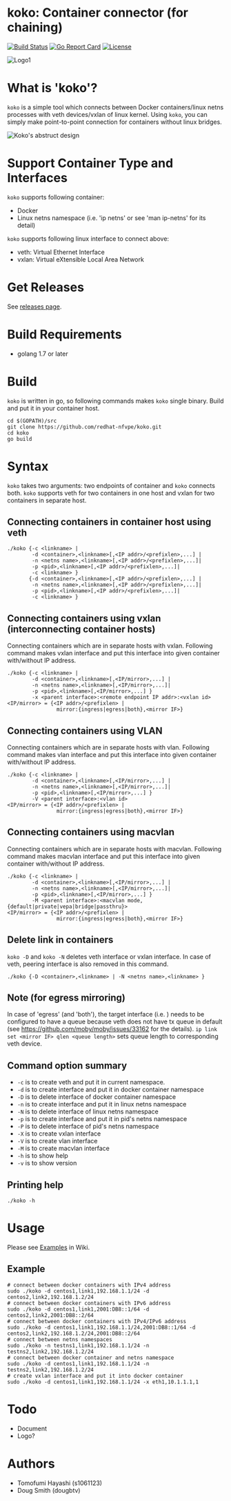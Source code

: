 # koko: Container connector (for chaining)

[![Build Status](https://travis-ci.org/redhat-nfvpe/koko.svg?branch=master)](https://travis-ci.org/redhat-nfvpe/koko) [![Go Report Card](https://goreportcard.com/badge/github.com/redhat-nfvpe/koko)](https://goreportcard.com/report/github.com/redhat-nfvpe/koko) [![License](https://img.shields.io/badge/License-Apache%202.0-blue.svg)](https://opensource.org/licenses/Apache-2.0)

![Logo1](https://raw.githubusercontent.com/wiki/redhat-nfvpe/koko/images/logo_candidate/koko_logo1.png)

# What is 'koko'?

`koko` is a simple tool which connects between Docker containers/linux netns processes with veth devices/vxlan
of linux kernel. Using `koko`, you can simply make point-to-point connection for containers without linux bridges.

![Koko's abstruct design](https://raw.githubusercontent.com/wiki/redhat-nfvpe/koko/images/koko.png)

# Support Container Type and Interfaces

`koko` supports following container:

- Docker
- Linux netns namespace (i.e. 'ip netns' or see 'man ip-netns' for its detail)

`koko` supports following linux interface to connect above:

- veth: Virtual Ethernet Interface
- vxlan: Virtual eXtensible Local Area Network

# Get Releases
See [releases page](https://github.com/redhat-nfvpe/koko/releases).

# Build Requirements
- golang 1.7 or later

# Build

`koko` is written in go, so following commands makes `koko` single binary. Build and put it in your container host.

    cd $(GOPATH)/src
    git clone https://github.com/redhat-nfvpe/koko.git
    cd koko
    go build

# Syntax

`koko` takes two arguments: two endpoints of container and `koko` connects both.
`koko` supports veth for two containers in one host and vxlan for two containers in separate host.

## Connecting containers in container host using veth

    ./koko {-c <linkname> |
            -d <container>,<linkname>[,<IP addr>/<prefixlen>,...] |
            -n <netns name>,<linkname>[,<IP addr>/<prefixlen>,...]|
            -p <pid>,<linkname>[,<IP addr>/<prefixlen>,...]|
            -c <linkname> }
           {-d <container>,<linkname>[,<IP addr>/<prefixlen>,...] |
            -n <netns name>,<linkname>[,<IP addr>/<prefixlen>,...]|
            -p <pid>,<linkname>[,<IP addr>/<prefixlen>,...]|
            -c <linkname> }

## Connecting containers using vxlan (interconnecting container hosts)

Connecting containers which are in separate hosts with vxlan. Following command makes vxlan interface 
and put this interface into given container with/without IP address.

    ./koko {-c <linkname> |
            -d <container>,<linkname>[,<IP/mirror>,...] |
            -n <netns name>,<linkname>[,<IP/mirror>,...]|
            -p <pid>,<linkname>[,<IP/mirror>,...] }
            -x <parent interface>:<remote endpoint IP addr>:<vxlan id> 
    <IP/mirror> = {<IP addr>/<prefixlen> |
                    mirror:{ingress|egress|both},<mirror IF>}

## Connecting containers using VLAN 

Connecting containers which are in separate hosts with vlan. Following command makes vlan interface 
and put this interface into given container with/without IP address.

    ./koko {-c <linkname> |
            -d <container>,<linkname>[,<IP/mirror>,...] |
            -n <netns name>,<linkname>[,<IP/mirror>,...]|
            -p <pid>,<linkname>[,<IP/mirror>,...] }
            -V <parent interface>:<vlan id> 
    <IP/mirror> = {<IP addr>/<prefixlen> |
                    mirror:{ingress|egress|both},<mirror IF>}

## Connecting containers using macvlan

Connecting containers which are in separate hosts with macvlan. Following command makes macvlan interface 
and put this interface into given container with/without IP address.

    ./koko {-c <linkname> |
            -d <container>,<linkname>[,<IP/mirror>,...] |
            -n <netns name>,<linkname>[,<IP/mirror>,...]|
            -p <pid>,<linkname>[,<IP/mirror>,...] }
            -M <parent interface>:<macvlan mode, {default|private|vepa|bridge|passthru}> 
    <IP/mirror> = {<IP addr>/<prefixlen> |
                    mirror:{ingress|egress|both},<mirror IF>}

## Delete link in containers

`koko -D` and `koko -N` deletes veth interface or vxlan interface. In case of veth, peering interface is also
removed in this command.

    ./koko {-D <container>,<linkname> | -N <netns name>,<linkname> }

## Note (for egress mirroring)
In case of 'egress' (and 'both'), the target interface (i.e. <mirror IF>) needs to be configured to have a queue because veth does not have tx queue in default (see https://github.com/moby/moby/issues/33162 for the details).
`ip link set <mirror IF> qlen <queue length>` sets queue length to corresponding veth device.

## Command option summary

- `-c` is to create veth and put it in current namespace.
- `-d` is to create interface and put it in docker container namespace
- `-D` is to delete interface of docker container namespace
- `-n` is to create interface and put it in linux netns namespace
- `-N` is to delete interface of linux netns namespace
- `-p` is to create interface and put it in pid's netns namespace
- `-P` is to delete interface of pid's netns namespace
- `-X` is to create vxlan interface
- `-V` is to create vlan interface
- `-M` is to create macvlan interface
- `-h` is to show help
- `-v` is to show version

## Printing help

    ./koko -h

# Usage
Please see [Examples](https://github.com/redhat-nfvpe/koko/wiki/Examples) in Wiki.

## Example

    # connect between docker containers with IPv4 address
    sudo ./koko -d centos1,link1,192.168.1.1/24 -d centos2,link2,192.168.1.2/24
    # connect between docker containers with IPv6 address
    sudo ./koko -d centos1,link1,2001:DB8::1/64 -d centos2,link2,2001:DB8::2/64
    # connect between docker containers with IPv4/IPv6 address
    sudo ./koko -d centos1,link1,192.168.1.1/24,2001:DB8::1/64 -d centos2,link2,192.168.1.2/24,2001:DB8::2/64
    # connect between netns namespaces
    sudo ./koko -n testns1,link1,192.168.1.1/24 -n testns2,link2,192.168.1.2/24
    # connect between docker container and netns namespace
    sudo ./koko -d centos1,link1,192.168.1.1/24 -n testns2,link2,192.168.1.2/24
    # create vxlan interface and put it into docker container
    sudo ./koko -d centos1,link1,192.168.1.1/24 -x eth1,10.1.1.1,1

# Todo
- Document
- Logo?

# Authors
- Tomofumi Hayashi (s1061123)
- Doug Smith (dougbtv)
